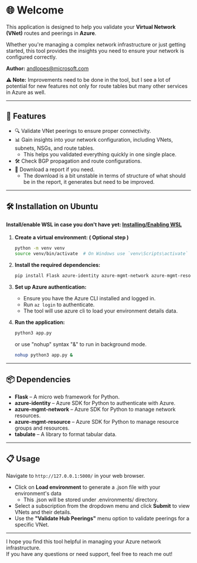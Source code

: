 # 🌐 Welcome

This application is designed to help you validate your **Virtual Network (VNet)** routes and peerings in **Azure**.

Whether you're managing a complex network infrastructure or just getting started, this tool provides the insights you need to ensure your network is configured correctly.

**Author:** andlopes@microsoft.com

<strong>⚠️ Note:</strong> Improvements need to be done in the tool, but I see a lot of potential for new features not only for route tables but many other services in Azure as well.



---

## 🚀 Features

- 🔍 Validate VNet peerings to ensure proper connectivity.
- 📊 Gain insights into your network configuration, including VNets, subnets, NSGs, and route tables.
    - This helps you validated everything quickly in one single place.
- 🛠️ Check BGP propagation and route configurations.
- 💾 Download a report if you need.
    - The download is a bit unstable in terms of structure of what should be in the report, it generates but need to be improved.

---

## 🛠️ Installation on Ubuntu
####  Install/enable WSL in case you don't have yet: [Installing/Enabling WSL](https://learn.microsoft.com/en-us/windows/wsl/install)


1. **Create a virtual environment: ( Optional step )**

    ```bash
    python -m venv venv
    source venv/bin/activate  # On Windows use `venv\Scripts\activate`
    ```

2. **Install the required dependencies:**

    ```bash
    pip install Flask azure-identity azure-mgmt-network azure-mgmt-resource tabulate
    ```

3. **Set up Azure authentication:**

    - Ensure you have the Azure CLI installed and logged in.
    - Run `az login` to authenticate.
    - The tool will use azure cli to load your environment details data.

4. **Run the application:**

    ```bash
    python3 app.py
    ```
    or use "nohup" syntax "&" to run in background mode.
    ```bash
    nohup python3 app.py &
    ```    

---

## 📦 Dependencies

- **Flask** – A micro web framework for Python.
- **azure-identity** – Azure SDK for Python to authenticate with Azure.
- **azure-mgmt-network** – Azure SDK for Python to manage network resources.
- **azure-mgmt-resource** – Azure SDK for Python to manage resource groups and resources.
- **tabulate** – A library to format tabular data.

---

## 📋 Usage

Navigate to `http://127.0.0.1:5000/` in your web browser.

- Click on **Load environment** to generate a .json file with your environment's data
    - This .json will be stored under .environments/ directory. 
- Select a subscription from the dropdown menu and click **Submit** to view VNets and their details.
- Use the **"Validate Hub Peerings"** menu option to validate peerings for a specific VNet.

---

I hope you find this tool helpful in managing your Azure network infrastructure.  
If you have any questions or need support, feel free to reach me out!
